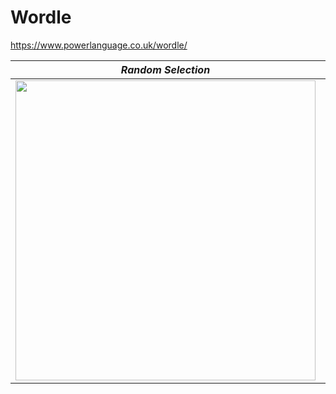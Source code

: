 # Wordle
https://www.powerlanguage.co.uk/wordle/

|*Random Selection*|*Information theory (3 seconds)*|
|:--:|:--:|
|<img src="https://github.com/supercatex/Wordle/blob/master/res/random_selection.png" width="480">|<img src="https://github.com/supercatex/Wordle/blob/master/res/information_theory_3s.png" width="480">|
